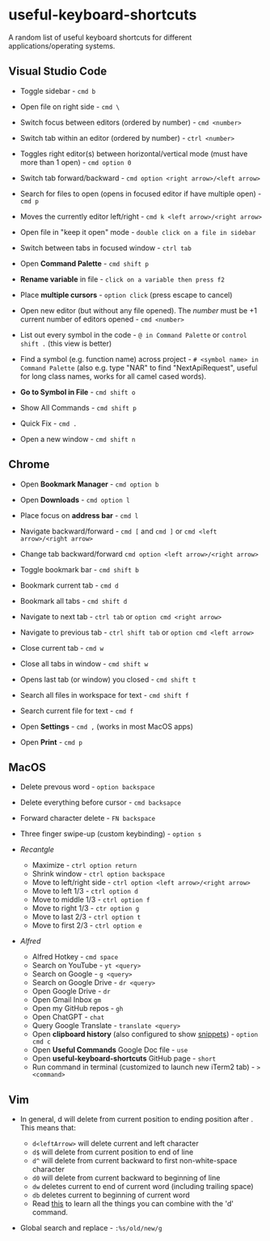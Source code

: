 # useful-keyboard-shortcuts
A random list of useful keyboard shortcuts for different applications/operating systems.

## Visual Studio Code

* Toggle sidebar - `cmd b`

* Open file on right side - `cmd \` 

* Switch focus between editors (ordered by number) - `cmd <number>`

* Switch tab within an editor (ordered by number) - `ctrl <number>`
  
* Toggles right editor(s) between horizontal/vertical mode (must have more than 1 open) - `cmd option 0`

* Switch tab forward/backward - `cmd option <right arrow>/<left arrow>`

* Search for files to open (opens in focused editor if have multiple open) - `cmd p`

* Moves the currently editor left/right - `cmd k <left arrow>/<right arrow>`

* Open file in "keep it open" mode - `double click on a file in sidebar`

* Switch between tabs in focused window - `ctrl tab`

* Open **Command Palette** - `cmd shift p`

* **Rename variable** in file - `click on a variable then press f2`

* Place **multiple cursors** - `option click` (press escape to cancel)

* Open new editor (but without any file opened). The *number* must be +1 current number of editors opened - `cmd <number>`

* List out every symbol in the code - `@ in Command Palette` or `control shift .` (this view is better)

* Find a symbol (e.g. function name) across project - `# <symbol name> in Command Palette` (also e.g. type "NAR" to find "NextApiRequest", useful for long class names, works for all camel cased words).

* **Go to Symbol in File** - `cmd shift o`

* Show All Commands - `cmd shift p`

* Quick Fix - `cmd .`

* Open a new window - `cmd shift n`

## Chrome

* Open **Bookmark Manager** - `cmd option b`

* Open **Downloads** - `cmd option l`
 
* Place focus on **address bar** - `cmd l`

* Navigate backward/forward - `cmd [` and `cmd ]` or `cmd <left arrow>/<right arrow>`

* Change tab backward/forward `cmd option <left arrow>/<right arrow>`

* Toggle bookmark bar - `cmd shift b`

* Bookmark current tab - `cmd d`

* Bookmark all tabs - `cmd shift d`

* Navigate to next tab - `ctrl tab` or `option cmd <right arrow>`

* Navigate to previous tab - `ctrl shift tab` or `option cmd <left arrow>`

* Close current tab - `cmd w`

* Close all tabs in window - `cmd shift w`

* Opens last tab (or window) you closed - `cmd shift t`

* Search all files in workspace for text - `cmd shift f`

* Search current file for text - `cmd f` 

* Open **Settings** - `cmd ,` (works in most MacOS apps)

* Open **Print** - `cmd p`

## MacOS

* Delete prevous word - `option backspace`

* Delete everything before cursor - `cmd backsapce`

* Forward character delete - `FN backspace`

* Three finger swipe-up (custom keybinding) - `option s`

* *Recantgle*
  - Maximize - `ctrl option return`
  - Shrink window - `ctrl option backspace`
  - Move to left/right side - `ctrl option <left arrow>/<right arrow>`
  - Move to left 1/3 - `ctrl option d`
  - Move to middle 1/3 - `ctrl option f`
  - Move to right 1/3 - `ctr option g`
  - Move to last 2/3 - `ctrl option t`
  - Move to first 2/3 - `ctrl option e`

* *Alfred*
  - Alfred Hotkey - `cmd space`
  - Search on YouTube - `yt <query>`
  - Search on Google - `g <query>`
  - Search on Google Drive - `dr <query>`
  - Open Google Drive - `dr`
  - Open Gmail Inbox `gm`
  - Open my GitHub repos - `gh`
  - Open ChatGPT - `chat`
  - Query Google Translate - `translate <query>`
  - Open **clipboard history** (also configured to show [snippets](https://www.alfredapp.com/help/features/snippets/)) - `option cmd c`
  - Open **Useful Commands** Google Doc file - `use`
  - Open **useful-keyboard-shortcuts** GitHub page - `short`
  - Run command in terminal (customized to launch new iTerm2 tab) - `> <command>`

## Vim

* In general, d<motion> will delete from current position to ending position after <motion>. This means that:

  - `d<leftArrow>` will delete current and left character
  - `d$` will delete from current position to end of line
  - `d^` will delete from current backward to first non-white-space character
  - `d0` will delete from current backward to beginning of line
  - `dw` deletes current to end of current word (including trailing space)
  - `db` deletes current to beginning of current word
  - Read [this](https://vimdoc.sourceforge.net/htmldoc/motion.html#motion.txt) to learn all the things you can combine with the 'd' command.

* Global search and replace - `:%s/old/new/g`
